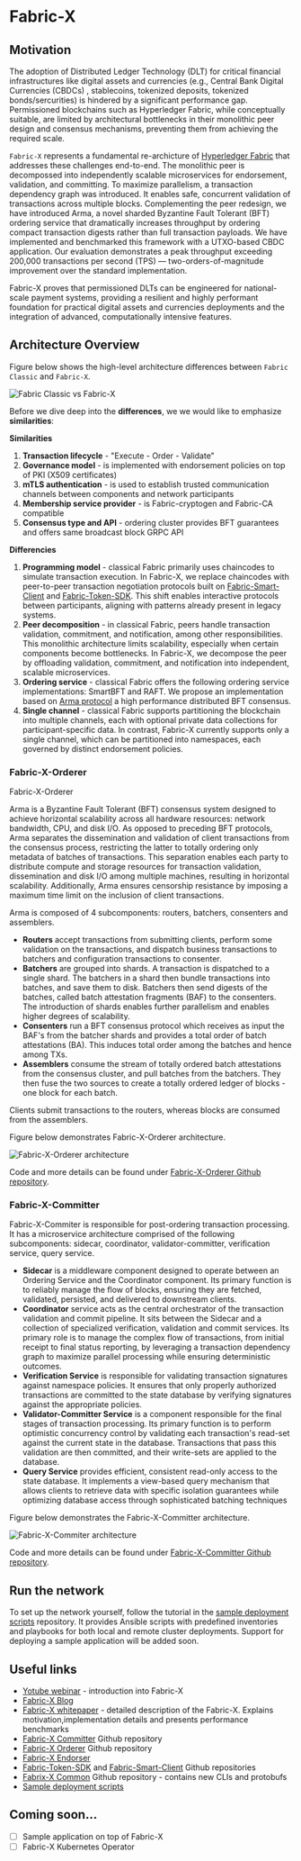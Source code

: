 <!--
SPDX-License-Identifier: Apache-2.0
-->
# Fabric-X

## Motivation

The adoption of Distributed Ledger Technology (DLT) for critical financial infrastructures like digital assets and currencies (e.g., Central Bank Digital Currencies (CBDCs) , stablecoins, tokenized deposits, tokenized bonds/sercurities) is hindered by a significant performance gap. Permissioned blockchains such as Hyperledger Fabric, while conceptually suitable, are limited by architectural bottlenecks in their monolithic peer design and consensus mechanisms, preventing them from achieving the required scale.

`Fabric-X` represents a fundamental re-archicture of [Hyperledger Fabric](https://github.com/hyperledger/fabric) that addresses these challenges end-to-end. The monolithic peer is decompossed into independently scalable microservices for endorsement, validation, and committing. To maximize parallelism, a transaction dependency graph was introduced. It enables safe, concurrent validation of transactions across multiple blocks. Complementing the peer redesign, we have introduced Arma, a novel sharded Byzantine Fault Tolerant (BFT) ordering service that dramatically increases throughput by ordering compact transaction digests rather than full transaction payloads. We have implemented and benchmarked this framework with a UTXO-based CBDC application. Our evaluation demonstrates a peak throughput exceeding 200,000 transactions per second (TPS) — two-orders-of-magnitude improvement over the standard implementation. 

Fabric-X proves that permissioned DLTs can be engineered for national-scale payment systems, providing a resilient and highly performant foundation for practical digital assets and currencies deployments and the integration of advanced, computationally intensive features. 

## Architecture Overview

Figure below shows the high-level architecture differences between `Fabric Classic` and `Fabric-X`.

![Fabric Classic vs Fabric-X](./diagrams/Fabric_vs_Fabric-X.png)

Before we dive deep into the **differences**, we we would like to emphasize **similarities**:

**Similarities**
1. **Transaction lifecycle** - "Execute - Order - Validate"
2. **Governance model** - is implemented with endorsement policies on top of PKI (X509 certificates)
3. **mTLS authentication** - is used to establish trusted communication channels between components and network participants
4. **Membership service provider** - is Fabric-cryptogen and Fabric-CA compatible
5. **Consensus type and API** - ordering cluster provides BFT guarantees and offers same broadcast block GRPC API

**Differencies**
1. **Programming model** - classical Fabric primarily uses chaincodes to simulate transaction execution. In Fabric-X, we replace chaincodes with peer-to-peer transaction negotiation protocols built on [Fabric-Smart-Client](https://github.com/hyperledger-labs/fabric-smart-client) and [Fabric-Token-SDK](https://github.com/hyperledger-labs/fabric-token-sdk). This shift enables interactive protocols between participants, aligning with patterns already present in legacy systems.
2. **Peer decomposition** - in classical Fabric, peers handle transaction validation, commitment, and notification, among other responsibilities. This monolithic architecture limits scalability, especially when certain components become bottlenecks. In Fabric-X, we decompose the peer by offloading validation, commitment, and notification into independent, scalable microservices.
3. **Ordering service** - classical Fabric offers the following ordering service implementations: SmartBFT and RAFT. We propose an implementation based on [Arma protocol](https://arxiv.org/abs/2405.16575) a high performance distributed BFT consensus.
4. **Single channel** - classical Fabric supports partitioning the blockchain into multiple channels, each with optional private data collections for participant-specific data. In contrast, Fabric-X currently supports only a single channel, which can be partitioned into namespaces, each governed by distinct endorsement policies.

### Fabric-X-Orderer

Fabric-X-Orderer 

Arma is a Byzantine Fault Tolerant (BFT) consensus system designed to achieve horizontal scalability across all hardware resources: network bandwidth, CPU, and disk I/O. As opposed to preceding BFT protocols, Arma separates the dissemination and validation of client transactions from the consensus process, restricting the latter to totally ordering only metadata of batches of transactions. This separation enables each party to distribute compute and storage resources for transaction validation, dissemination and disk I/O among multiple machines, resulting in horizontal scalability. Additionally, Arma ensures censorship resistance by imposing a maximum time limit on the inclusion of client transactions.

Arma is composed of 4 subcomponents: routers, batchers, consenters and assemblers.

- **Routers** accept transactions from submitting clients, perform some validation on the transactions, and dispatch business transactions to batchers and configuration transactions to consenter.
- **Batchers** are grouped into shards. A transaction is dispatched to a single shard. The batchers in a shard then bundle transactions into batches, and save them to disk. Batchers then send digests of the batches, called batch attestation fragments (BAF) to the consenters. The introduction of shards enables further parallelism and enables higher degrees of scalability.
- **Consenters** run a BFT consensus protocol which receives as input the BAF's from the batcher shards and provides a total order of batch attestations (BA). This induces total order among the batches and hence among TXs.
- **Assemblers** consume the stream of totally ordered batch attestations from the consensus cluster, and pull batches from the batchers. They then fuse the two sources to create a totally ordered ledger of blocks - one block for each batch.

Clients submit transactions to the routers, whereas blocks are consumed from the assemblers.

Figure below demonstrates Fabric-X-Orderer architecture.

![Fabric-X-Orderer architecture](./diagrams/Fabric-X-Orderer.png)


Code and more details can be found under [Fabric-X-Orderer Github repository](https://github.com/hyperledger/fabric-x-orderer).

### Fabric-X-Committer

Fabric-X-Commiter is responsible for post-ordering transaction processing. It has a microservice architecture comprised of the following subcomponents: sidecar, coordinator, validator-committer, verification service, query service.

- **Sidecar** is a middleware component designed to operate between an Ordering Service and the Coordinator component. Its primary function is to reliably manage the flow of blocks, ensuring they are fetched, validated, persisted, and delivered to downstream clients.
- **Coordinator** service acts as the central orchestrator of the transaction validation and commit pipeline. It sits between the Sidecar and a collection of specialized verification, validation and commit services. Its primary role is to manage the complex flow of transactions, from initial receipt to final status reporting, by leveraging a transaction dependency graph to maximize parallel processing while ensuring deterministic outcomes.
- **Verification Service** is responsible for validating transaction signatures against namespace policies. It ensures that only properly authorized transactions are committed to the state database by verifying signatures against the appropriate policies.
- **Validator-Committer Service** is a component responsible for the final stages of transaction processing. Its primary function is to perform optimistic concurrency control by validating each transaction's read-set against the current state in the database. Transactions that pass this validation are then committed, and their write-sets are applied to the database.
- **Query Service** provides efficient, consistent read-only access to the state database. It implements a view-based query mechanism that allows clients to retrieve data with specific isolation guarantees while optimizing database access through sophisticated batching techniques

Figure below demonstrates the Fabric-X-Committer architecture.

![Fabric-X-Commiter architecture](./diagrams/Fabric-X-Committer.png)

Code and more details can be found under [Fabric-X-Committer Github repository](https://github.com/hyperledger/fabric-x-committer).

## Run the network

To set up the network yourself, follow the tutorial in the [sample deployment scripts](https://github.com/LF-Decentralized-Trust-labs/fabric-x-ansible-collection) repository. It provides Ansible scripts with predefined inventories and playbooks for both local and remote cluster deployments. Support for deploying a sample application will be added soon.

## Useful links

- [Yotube webinar](https://www.youtube.com/live/gdQh-mNKSKA?si=dJT8jU9M4NO6csRq) - introduction into Fabric-X
- [Fabric-X Blog](https://www.lfdecentralizedtrust.org/blog/new-major-contribution-to-hyperledger-fabric-purpose-built-implementation-for-next-gen-digital-assets)
- [Fabric-X whitepaper](https://eprint.iacr.org/2023/1717.pdf) - detailed description of the Fabric-X. Explains motivation,implementation details and presents performance benchmarks
- [Fabric-X Committer](https://github.com/hyperledger/fabric-x-committer) Github repository
- [Fabric-X Orderer](https://github.com/hyperledger/fabric-x-orderer) Github repository
- [Fabric-X Endorser](https://github.com/hyperledger/fabric-x-endorser)
- [Fabric-Token-SDK](https://github.com/hyperledger-labs/fabric-token-sdk) and [Fabric-Smart-Client](https://github.com/hyperledger-labs/fabric-smart-client) Github repositories
- [Fabrix-X Common](https://github.com/hyperledger/fabric-x-common) Github repository - contains new CLIs and protobufs
- [Sample deployment scripts](https://github.com/LF-Decentralized-Trust-labs/fabric-x-ansible-collection)

## Coming soon...

- [ ] Sample application on top of Fabric-X
- [ ] Fabric-X Kubernetes Operator
